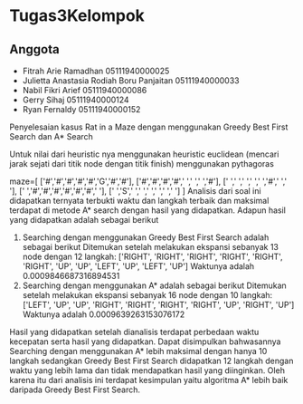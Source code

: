 # Tugas3Kelompok
## Anggota
- Fitrah Arie Ramadhan 05111940000025
- Julietta Anastasia Rodiah Boru Panjaitan 05111940000033
- Nabil Fikri Arief 05111940000086
- Gerry Sihaj 05111940000124
- Ryan Fernaldy 05111940000152

Penyelesaian kasus Rat in a Maze dengan menggunakan Greedy Best First Search dan A* Search

Untuk nilai dari heuristic nya menggunakan heuristic euclidean (mencari jarak sejati dari titik node dengan titik finish) menggunakan pythagoras

maze=[
    ['#','#','#','#','#','G','#','#'],
    ['#','#','#','#',' ',' ',' ','#'],
    [' ',' ',' ',' ',' ','#',' ',' '],
    [' ','#','#','#','#','#','#',' '],
    [' ','S',' ',' ',' ',' ',' ',' ']
]
Analisis dari soal ini didapatkan ternyata terbukti waktu dan langkah terbaik dan maksimal terdapat di metode A* search dengan hasil yang didapatkan.
Adapun hasil yang didapatkan adalah sebagai berikut 
1. Searching dengan menggunakan Greedy Best First Search adalah sebagai berikut Ditemukan setelah melakukan ekspansi sebanyak 13 node
dengan 12 langkah: ['RIGHT', 'RIGHT', 'RIGHT', 'RIGHT', 'RIGHT', 'RIGHT', 'UP', 'UP', 'LEFT', 'UP', 'LEFT', 'UP']
Waktunya adalah  0.0009846687316894531
2. Searching dengan menggunakan A* adalah sebagai berikut Ditemukan setelah melakukan ekspansi sebanyak 16 node
dengan 10 langkah: ['LEFT', 'UP', 'UP', 'RIGHT', 'RIGHT', 'RIGHT', 'RIGHT', 'UP', 'RIGHT', 'UP']
Waktunya adalah  0.0009639263153076172

Hasil yang didapatkan setelah dianalisis terdapat perbedaan waktu kecepatan serta hasil yang didapatkan. Dapat disimpulkan bahwasannya Searching dengan menggunakan A* lebih maksimal dengan hanya 10 langkah sedangkan Greedy Best First Search didapatkan 12 langkah dengan waktu yang lebih lama dan tidak mendapatkan hasil yang diinginkan. Oleh karena itu dari analisis ini terdapat kesimpulan yaitu algoritma A* lebih baik daripada Greedy Best First Search.

